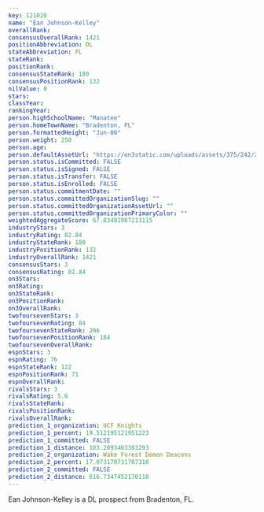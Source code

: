 ```yaml
---
key: 121020
name: "Ean Johnson-Kelley"
overallRank: 
consensusOverallRank: 1421
positionAbbreviation: DL
stateAbbreviation: FL
stateRank: 
positionRank: 
consensusStateRank: 180
consensusPositionRank: 132
nilValue: 0
stars: 
classYear: 
rankingYear: 
person.highSchoolName: "Manatee"
person.homeTownName: "Bradenton, FL"
person.formattedHeight: "Jun-00"
person.weight: 250
person.age: 
person.defaultAssetUrl: "https://on3static.com/uploads/assets/375/242/242375.png"
person.status.isCommitted: FALSE
person.status.isSigned: FALSE
person.status.isTransfer: FALSE
person.status.isEnrolled: FALSE
person.status.commitmentDate: ""
person.status.committedOrganizationSlug: ""
person.status.committedOrganizationAssetUrl: ""
person.status.committedOrganizationPrimaryColor: ""
weightedAggregateScore: 67.83481967213115
industryStars: 3
industryRating: 82.84
industryStateRank: 180
industryPositionRank: 132
industryOverallRank: 1421
consensusStars: 3
consensusRating: 82.84
on3Stars: 
on3Rating: 
on3StateRank: 
on3PositionRank: 
on3OverallRank: 
twofoursevenStars: 3
twofoursevenRating: 84
twofoursevenStateRank: 206
twofoursevenPositionRank: 184
twofoursevenOverallRank: 
espnStars: 3
espnRating: 76
espnStateRank: 122
espnPositionRank: 71
espnOverallRank: 
rivalsStars: 3
rivalsRating: 5.6
rivalsStateRank: 
rivalsPositionRank: 
rivalsOverallRank: 
prediction_1_organization: UCF Knights
prediction_1_percent: 19.512195121951223
prediction_1_committed: FALSE
prediction_1_distance: 103.2093463303293
prediction_2_organization: Wake Forest Demon Deacons
prediction_2_percent: 17.073170731707318
prediction_2_committed: FALSE
prediction_2_distance: 616.7347452170118
---
```

Ean Johnson-Kelley is a DL prospect from Bradenton, FL.